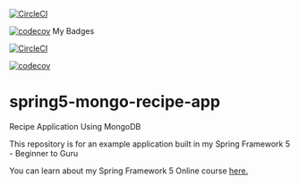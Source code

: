 [![CircleCI](https://dl.circleci.com/status-badge/img/gh/Igorgorb/spring5-mongo-recipe-app/tree/master.svg?style=svg)](https://dl.circleci.com/status-badge/redirect/gh/Igorgorb/spring5-mongo-recipe-app/tree/master)

[![codecov](https://codecov.io/gh/Igorgorb/spring5-mongo-recipe-app/branch/master/graph/badge.svg?token=RA1ZM83B4G)](https://codecov.io/gh/Igorgorb/spring5-mongo-recipe-app)
My Badges

[![CircleCI](https://circleci.com/gh/springframeworkguru/spring5-mongo-recipe-app.svg?style=svg)](https://circleci.com/gh/springframeworkguru/spring5-mongo-recipe-app)

[![codecov](https://codecov.io/gh/springframeworkguru/spring5-mongo-recipe-app/branch/master/graph/badge.svg)](https://codecov.io/gh/springframeworkguru/spring5-mongo-recipe-app)

# spring5-mongo-recipe-app
Recipe Application Using MongoDB

This repository is for an example application built in my Spring Framework 5 - Beginner to Guru

You can learn about my Spring Framework 5 Online course [here.](http://courses.springframework.guru/p/spring-framework-5-begginer-to-guru/?product_id=363173)